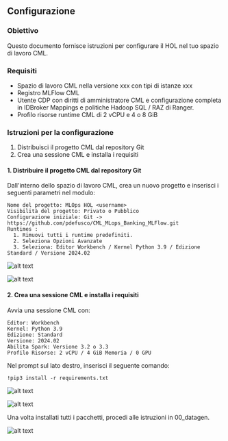## Configurazione

### Obiettivo

Questo documento fornisce istruzioni per configurare il HOL nel tuo spazio di lavoro CML.

### Requisiti

* Spazio di lavoro CML nella versione xxx con tipi di istanze xxx
* Registro MLFlow CML
* Utente CDP con diritti di amministratore CML e configurazione completa in IDBroker Mappings e politiche Hadoop SQL / RAZ di Ranger.
* Profilo risorse runtime CML di 2 vCPU e 4 o 8 GiB

### Istruzioni per la configurazione

1. Distribuisci il progetto CML dal repository Git
2. Crea una sessione CML e installa i requisiti

#### 1. Distribuire il progetto CML dal repository Git

Dall'interno dello spazio di lavoro CML, crea un nuovo progetto e inserisci i seguenti parametri nel modulo:

```
Nome del progetto: MLOps HOL <username>
Visibilità del progetto: Privato o Pubblico
Configurazione iniziale: Git -> https://github.com/pdefusco/CML_MLops_Banking_MLFlow.git
Runtimes :
  1. Rimuovi tutti i runtime predefiniti.
  2. Seleziona Opzioni Avanzate
  3. Seleziona: Editor Workbench / Kernel Python 3.9 / Edizione Standard / Versione 2024.02
```

![alt text](../../img/holbnk1.png)

![alt text](../../img/holbnk2.png)

#### 2. Crea una sessione CML e installa i requisiti

Avvia una sessione CML con:

```
Editor: Workbench
Kernel: Python 3.9
Edizione: Standard
Versione: 2024.02
Abilita Spark: Versione 3.2 o 3.3
Profilo Risorse: 2 vCPU / 4 GiB Memoria / 0 GPU
```

Nel prompt sul lato destro, inserisci il seguente comando:

```
!pip3 install -r requirements.txt
```

![alt text](../../img/holbnk3.png)

![alt text](../../img/holbnk4.png)

Una volta installati tutti i pacchetti, procedi alle istruzioni in 00_datagen.

![alt text](../../img/holbnk5.png)
